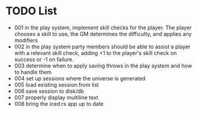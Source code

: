 # TODO List

* 001 in the play system, implement skill checks for the player. The player chooses a skill to use, the GM determines the difficulty, and applies any modifiers
* 002 in the play system party members should be able to assist a player with a relevant skill check, adding +1 to the player's skill check on success or -1 on failure.
* 003 determine when to apply saving throws in the play system and how to handle them
* 004 set up sessions where the universe is generated
* 005 load existing session from list
* 006 save session to disk/db
* 007 properly display multiline text
* 008 bring the iced.rs app up to date
